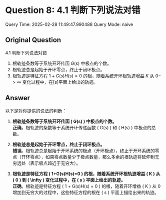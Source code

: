 # Question 8: 4.1 判断下列说法对错

Query Time: 2025-02-28 11:49:47.990488
Query Mode: naive

## Original Question
4.1 判断下列说法对错  

1. 根轨迹条数等于系统开环传函 $G(s)$ 中极点的个数。  
2. 根轨迹总是起始于开环零点，终止于闭环极点。  
3. 根轨迹是特征方程 $1+G(s)H(s)=0$ 的根，随着系统开环根轨迹增益 $K$ 从 $0->\infty$ 变化过程中，在[s]平面上绘出的轨迹。

## Answer
以下是对你提供的说法的判断：

1. **根轨迹条数等于系统开环传函 \( G(s) \) 中极点的个数。**  
   **正确**。根轨迹的条数等于系统开环传递函数 \( G(s) \) 和 \( H(s) \) 中极点的总数。

2. **根轨迹总是起始于开环零点，终止于闭环极点。**  
   **错误**。根轨迹总是起始于开环系统的极点（开环极点），终止于开环系统的零点（开环零点），如果零点数量少于极点数量，那么多余的根轨迹将延伸到无穷远处（表示极点趋近于无穷大）。

3. **根轨迹是特征方程 \( 1+G(s)H(s)=0 \) 的根，随着系统开环根轨迹增益 \( K \) 从 \( 0 \) 到 \( \infty \) 变化过程中，在 \( s \) 平面上绘出的轨迹。**  
   **正确**。根轨迹是特征方程 \( 1 + G(s)H(s) = 0 \) 的根，随着开环增益 \( K \) 从 0 增加到无穷大的过程中，这些特征方程的根在 \( s \) 平面上描绘出来的轨迹。